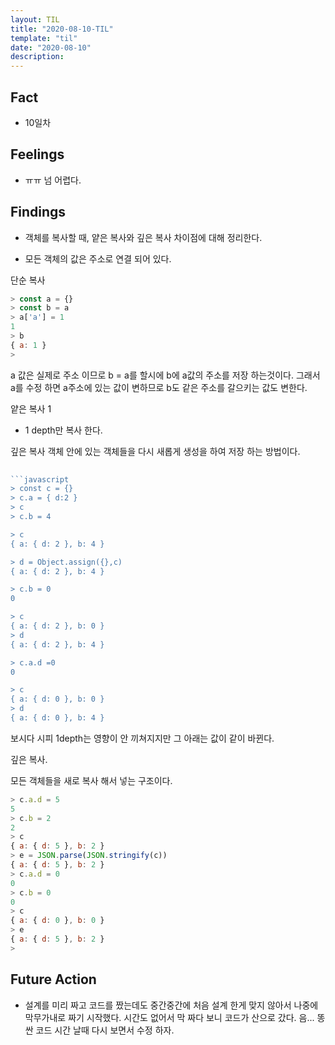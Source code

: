 ```yaml
---
layout: TIL
title: "2020-08-10-TIL"
template: "til"
date: "2020-08-10"
description: 
---
```


## Fact

- 10일차

## Feelings

- ㅠㅠ 넘 어렵다.

## Findings

- 객체를 복사할 때, 얕은 복사와 깊은 복사 차이점에 대해 정리한다.

- 모든 객체의 값은 주소로 연결 되어 있다.

단순 복사

```javascript
> const a = {}
> const b = a
> a['a'] = 1
1
> b
{ a: 1 }
> 
```
a 값은 실제로 주소 이므로 b = a를 할시에 b에 a값의 주소를 저장 하는것이다.
그래서 a를 수정 하면 a주소에 있는 값이 변하므로 b도 같은 주소를 갈으키는 값도 변한다.

얕은 복사 1

- 1 depth만 복사 한다.


깊은 복사
객체 안에 있는 객체들을 다시 새롭게 생성을 하여 저장 하는 방법이다.

``` javascript
  
```javascript
> const c = {}
> c.a = { d:2 }
> c
> c.b = 4

> c
{ a: { d: 2 }, b: 4 }

> d = Object.assign({},c)
{ a: { d: 2 }, b: 4 }

> c.b = 0
0

> c
{ a: { d: 2 }, b: 0 }
> d
{ a: { d: 2 }, b: 4 }

> c.a.d =0
0

> c
{ a: { d: 0 }, b: 0 }
> d
{ a: { d: 0 }, b: 4 }

```
보시다 시피 1depth는 영향이 안 끼쳐지지만 그 아래는 값이 같이 바뀐다.

깊은 복사.

모든 객체들을 새로 복사 해서 넣는 구조이다.

```javascript
> c.a.d = 5
5
> c.b = 2
2
> c
{ a: { d: 5 }, b: 2 }
> e = JSON.parse(JSON.stringify(c))
{ a: { d: 5 }, b: 2 }
> c.a.d = 0
0
> c.b = 0
0
> c
{ a: { d: 0 }, b: 0 }
> e
{ a: { d: 5 }, b: 2 }
> 

```

## Future Action

- 설계를 미리 짜고 코드를 짰는데도 중간중간에 처음 설계 한게 맞지 않아서 나중에 막무가내로 짜기 시작했다. 시간도 없어서 막 짜다 보니 코드가 산으로 갔다. 음... 똥싼 코드 시간 날때 다시 보면서 수정 하자.
